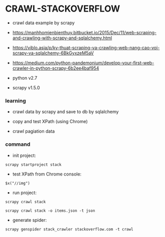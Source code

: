 # CRAWL-STACKOVERFLOW

* crawl data example by scrapy

* https://manhhomienbienthuy.bitbucket.io/2015/Dec/11/web-scraping-and-crawling-with-scrapy-and-sqlalchemy.html

* https://viblo.asia/p/ky-thuat-scraping-va-crawling-web-nang-cao-voi-scrapy-va-sqlalchemy-6BkGyxzeM5aV

* https://medium.com/python-pandemonium/develop-your-first-web-crawler-in-python-scrapy-6b2ee4baf954

* python v2.7

* scrapy v1.5.0

### learning

* crawl data by scrapy and save to db by sqlalchemy

* copy and test XPath (using Chrome)

* crawl pagiation data

### command

* init project:

`scrapy startproject stack`

* test XPath from Chrome console:

`$x("//img")`

* run project:

`scrapy crawl stack`

`scrapy crawl stack -o items.json -t json`

* generate spider:

`scrapy genspider stack_crawler stackoverflow.com -t crawl`